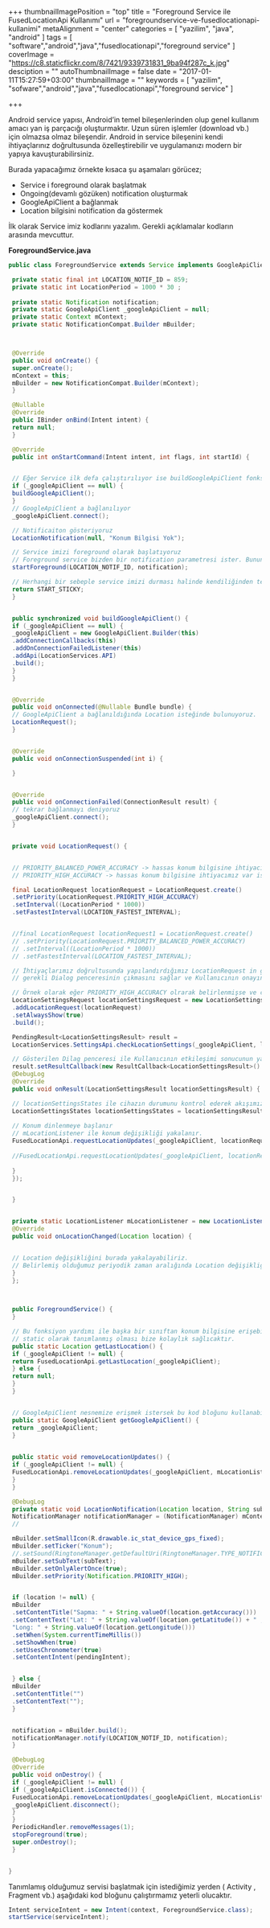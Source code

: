 +++
thumbnailImagePosition = "top"
title = "Foreground Service ile FusedLocationApi Kullanımı"
url = "foregroundservice-ve-fusedlocationapi-kullanimi"
metaAlignment = "center"
categories = [
  "yazilim",
  "java",
  "android"
]
tags = [
  "software","android","java","fusedlocationapi","foreground service"
]
coverImage = "https://c8.staticflickr.com/8/7421/9339731831_9ba94f287c_k.jpg"
desciption = ""
autoThumbnailImage = false
date = "2017-01-11T15:27:59+03:00"
thumbnailImage = ""
keywords = [
  "yazilim",
  "sofware","android","java","fusedlocationapi","foreground service"
]

+++


Android service yapısı, Android’in temel bileşenlerinden olup genel kullanım amacı yan iş parçacığı oluşturmaktır. Uzun süren işlemler (download vb.) için olmazsa olmaz bileşendir. Android in service bileşenini kendi ihtiyaçlarınız doğrultusunda özelleştirebilir ve uygulamanızı modern bir yapıya kavuşturabilirsiniz.

Burada yapacağımız örnekte kısaca şu aşamaları görücez;

- Service i foreground olarak başlatmak
- Ongoing(devamlı gözüken) notification oluşturmak
- GoogleApiClient a bağlanmak
- Location bilgisini notification da göstermek
 

İlk olarak Service imiz kodlarını yazalım. Gerekli açıklamalar kodların arasında mevcuttur.

**ForegroundService.java**

```java
public class ForegroundService extends Service implements GoogleApiClient.ConnectionCallbacks, GoogleApiClient.OnConnectionFailedListener {

 private static final int LOCATION_NOTIF_ID = 859;
 private static int LocationPeriod = 1000 * 30 ;
 
 private static Notification notification;
 private static GoogleApiClient _googleApiClient = null;
 private static Context mContext;
 private static NotificationCompat.Builder mBuilder;



 @Override
 public void onCreate() {
 super.onCreate();
 mContext = this;
 mBuilder = new NotificationCompat.Builder(mContext);
 }

 @Nullable
 @Override
 public IBinder onBind(Intent intent) {
 return null;
 }

 @Override
 public int onStartCommand(Intent intent, int flags, int startId) {


 // Eğer Service ilk defa çalıştırılıyor ise buildGoogleApiClient fonksiyonu ile GoogleApiClient build ediliyor
 if (_googleApiClient == null) {
 buildGoogleApiClient();
 }
 // GoogleApiClient a bağlanılıyor
 _googleApiClient.connect();

 // Notificaiton gösteriyoruz
 LocationNotification(null, "Konum Bilgisi Yok");

 // Service imizi foreground olarak başlatıyoruz
 // Foreground service bizden bir notification parametresi ister. Bunun sebebi sürekli ayakta olduğunu kullanıcıya bildirmektir.
 startForeground(LOCATION_NOTIF_ID, notification);

 // Herhangi bir sebeple service imizi durması halinde kendiliğinden tekrar başlaması için START_STICKY dönüyoruz.
 return START_STICKY;
 }


 public synchronized void buildGoogleApiClient() {
 if (_googleApiClient == null) {
 _googleApiClient = new GoogleApiClient.Builder(this)
 .addConnectionCallbacks(this)
 .addOnConnectionFailedListener(this)
 .addApi(LocationServices.API)
 .build();
 }
 }


 @Override
 public void onConnected(@Nullable Bundle bundle) {
 // GoogleApiClient a bağlanıldığında Location isteğinde bulunuyoruz.
 LocationRequest();
 }


 @Override
 public void onConnectionSuspended(int i) {

 }


 @Override
 public void onConnectionFailed(ConnectionResult result) {
 // tekrar bağlanmayı deniyoruz
 _googleApiClient.connect();
 }


 private void LocationRequest() {


 // PRIORITY_BALANCED_POWER_ACCURACY -> hassas konum bilgisine ihtiyacımız yok ise (Network, Cell Tower)
 // PRIORITY_HIGH_ACCURACY -> hassas konum bilgisine ihtiyacımız var ise (GPS)

 final LocationRequest locationRequest = LocationRequest.create()
 .setPriority(LocationRequest.PRIORITY_HIGH_ACCURACY)
 .setInterval((LocationPeriod * 1000)) 
 .setFastestInterval(LOCATION_FASTEST_INTERVAL);


 //final LocationRequest locationRequest1 = LocationRequest.create()
 // .setPriority(LocationRequest.PRIORITY_BALANCED_POWER_ACCURACY)
 // .setInterval((LocationPeriod * 1000))
 // .setFastestInterval(LOCATION_FASTEST_INTERVAL);

 // İhtiyaçlarımız doğrultusunda yapılandırdığımız LocationRequest in gerekliliklerini kontrol ederek, cihazın davranışının otomatik olarak ayarlanması için
 // gerekli Dialog penceresinin çıkmasını sağlar ve Kullanıcının onayını ister

 // Örnek olarak eğer PRIORITY_HIGH_ACCURACY olrarak belirlenmişse ve cihazın GPS i kapalı ise bir Dialog çıkartarak GPS i açmanızı ister
 LocationSettingsRequest locationSettingsRequest = new LocationSettingsRequest.Builder()
 .addLocationRequest(locationRequest)
 .setAlwaysShow(true)
 .build();

 PendingResult<LocationSettingsResult> result =
 LocationServices.SettingsApi.checkLocationSettings(_googleApiClient, locationSettingsRequest);

 // Gösterilen Dilag penceresi ile Kullanıcının etkileşimi sonucunun yakalar
 result.setResultCallback(new ResultCallback<LocationSettingsResult>() {
 @DebugLog
 @Override
 public void onResult(LocationSettingsResult locationSettingsResult) {

 // locationSettingsStates ile cihazın durumunu kontrol ederek akışımızı yönlendirebiliriz
 LocationSettingsStates locationSettingsStates = locationSettingsResult.getLocationSettingsStates();
 
 // Konum dinlenmeye başlanır
 // mLocationListener ile konum değişikliği yakalanır.
 FusedLocationApi.requestLocationUpdates(_googleApiClient, locationRequest, mLocationListener);
 
 //FusedLocationApi.requestLocationUpdates(_googleApiClient, locationRequest1, mLocationListener);
 
 }
 });


 }


 private static LocationListener mLocationListener = new LocationListener() {
 @Override
 public void onLocationChanged(Location location) {


 // Location değişikliğini burada yakalayabiliriz.
 // Belirlemiş olduğumuz periyodik zaman aralığında Location değişikliği kontrol edilecektir.
 }
 };


 
 public ForegroundService() {
 }

 // Bu fonksiyon yardımı ile başka bir sınıftan konum bilgisine erişebiliriz.
 // static olarak tanımlanmış olması bize kolaylık sağlıcaktır.
 public static Location getLastLocation() {
 if (_googleApiClient != null) {
 return FusedLocationApi.getLastLocation(_googleApiClient);
 } else {
 return null;
 }
 }


 // GoogleApiClient nesnemize erişmek istersek bu kod bloğunu kullanabiliriz.
 public static GoogleApiClient getGoogleApiClient() {
 return _googleApiClient;
 }

 
 public static void removeLocationUpdates() {
 if (_googleApiClient != null) {
 FusedLocationApi.removeLocationUpdates(_googleApiClient, mLocationListener);
 }
 }

 @DebugLog
 private static void LocationNotification(Location location, String subText) {
 NotificationManager notificationManager = (NotificationManager) mContext.getSystemService(Context.NOTIFICATION_SERVICE);
 //

 mBuilder.setSmallIcon(R.drawable.ic_stat_device_gps_fixed);
 mBuilder.setTicker("Konum");
 //.setSound(RingtoneManager.getDefaultUri(RingtoneManager.TYPE_NOTIFICATION))
 mBuilder.setSubText(subText);
 mBuilder.setOnlyAlertOnce(true);
 mBuilder.setPriority(Notification.PRIORITY_HIGH);


 if (location != null) {
 mBuilder
 .setContentTitle("Sapma: " + String.valueOf(location.getAccuracy()))
 .setContentText("Lat: " + String.valueOf(location.getLatitude()) + " , " +
 "Long: " + String.valueOf(location.getLongitude()))
 .setWhen(System.currentTimeMillis())
 .setShowWhen(true)
 .setUsesChronometer(true)
 .setContentIntent(pendingIntent);


 } else {
 mBuilder
 .setContentTitle("")
 .setContentText("");
 }


 notification = mBuilder.build();
 notificationManager.notify(LOCATION_NOTIF_ID, notification);
 }

 @DebugLog
 @Override
 public void onDestroy() {
 if (_googleApiClient != null) {
 if (_googleApiClient.isConnected()) {
 FusedLocationApi.removeLocationUpdates(_googleApiClient, mLocationListener);
 _googleApiClient.disconnect();
 }
 }
 PeriodicHandler.removeMessages(1);
 stopForeground(true);
 super.onDestroy();
 }


}
```

Tanımlamış olduğumuz servisi başlatmak için istediğimiz yerden ( Activity , Fragment vb.) aşağıdaki kod bloğunu çalıştırmamız yeterli olucaktır.

```java
Intent serviceIntent = new Intent(context, ForegroundService.class);
startService(serviceIntent);
```